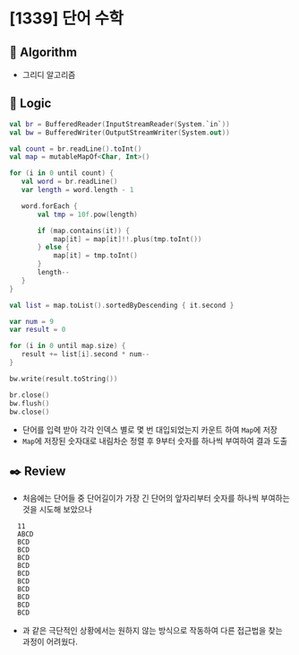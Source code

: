 # [1339] 단어 수학

## :pushpin: **Algorithm**

- 그리디 알고리즘

## :round_pushpin: **Logic**

 ```kotlin
val br = BufferedReader(InputStreamReader(System.`in`))
val bw = BufferedWriter(OutputStreamWriter(System.out))

val count = br.readLine().toInt()
val map = mutableMapOf<Char, Int>()

for (i in 0 until count) {
    val word = br.readLine()
    var length = word.length - 1

    word.forEach {
        val tmp = 10f.pow(length)

        if (map.contains(it)) {
            map[it] = map[it]!!.plus(tmp.toInt())
        } else {
            map[it] = tmp.toInt()
        }
        length--
    }
}

val list = map.toList().sortedByDescending { it.second }

var num = 9
var result = 0

for (i in 0 until map.size) {
    result += list[i].second * num--
}

bw.write(result.toString())

br.close()
bw.flush()
bw.close()
```

- 단어를 입력 받아 각각 인덱스 별로 몇 번 대입되었는지 카운트 하여 `Map`에 저장
- `Map`에 저장된 숫자대로 내림차순 정렬 후 9부터 숫자를 하나씩 부여하여 결과 도출

## :black_nib: **Review**

- 처음에는 단어들 중 단어길이가 가장 긴 단어의 앞자리부터 숫자를 하나씩 부여하는 것을 시도해 보았으나
```text
  11
  ABCD
  BCD
  BCD
  BCD
  BCD
  BCD
  BCD
  BCD
  BCD
  BCD
  BCD
```
- 과 같은 극단적인 상황에서는 원하지 않는 방식으로 작동하여 다른 접근법을 찾는 과정이 어려웠다.